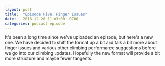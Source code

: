 ```yaml
---
layout: post
title:  "Episode Five: Finger Issues"
date:   2016-12-28 11:03:00 -0700
categories: podcast episode
---
```


It's been a long time since we've uploaded an episode, but here's a new one. We have decided to shift the format up a bit and talk a bit more about finger issues and various other climbing performance suggestions before we go into our climbing updates. Hopefully the new format will provide a bit more structure and maybe fewer tangents.